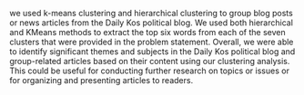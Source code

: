 we used k-means clustering and 
hierarchical clustering to group blog posts or news 
articles from the Daily Kos political blog. We used both 
hierarchical and KMeans methods to extract the top six 
words from each of the seven clusters that were provided 
in the problem statement. Overall, we were able to 
identify significant themes and subjects in the Daily Kos 
political blog and group-related articles based on their 
content using our clustering analysis. This could be 
useful for conducting further research on topics or issues 
or for organizing and presenting articles to readers.
